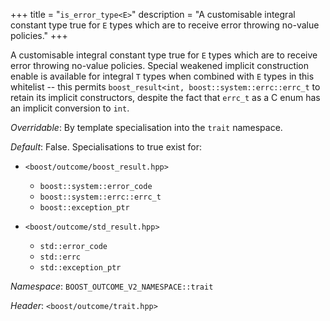 +++
title = "`is_error_type<E>`"
description = "A customisable integral constant type true for `E` types which are to receive error throwing no-value policies."
+++

A customisable integral constant type true for `E` types which are to receive
error throwing no-value policies. Special weakened implicit construction enable
is available for integral `T` types when combined with `E` types in this
whitelist -- this permits `boost_result<int, boost::system::errc::errc_t` to
retain its implicit constructors, despite the fact that `errc_t` as a C enum
has an implicit conversion to `int`.

*Overridable*: By template specialisation into the `trait` namespace.

*Default*: False. Specialisations to true exist for:

- `<boost/outcome/boost_result.hpp>`
    - `boost::system::error_code`
    - `boost::system::errc::errc_t`
    - `boost::exception_ptr`

- `<boost/outcome/std_result.hpp>`
    - `std::error_code`
    - `std::errc`
    - `std::exception_ptr`

*Namespace*: `BOOST_OUTCOME_V2_NAMESPACE::trait`

*Header*: `<boost/outcome/trait.hpp>`